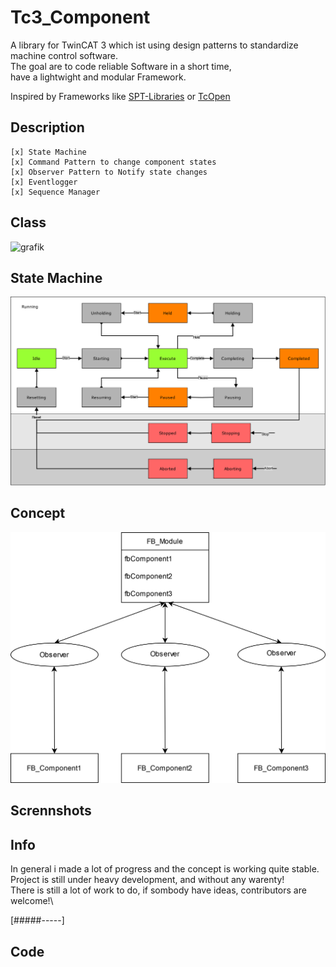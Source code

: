 # Tc3_Component
A library for TwinCAT 3 which ist using design patterns to standardize machine control software.\
The goal are to code reliable Software in a short time,\
have a lightwight and modular Framework.

Inspired by Frameworks like [SPT-Libraries](https://github.com/Beckhoff-USA-Community/SPT-Libraries) or [TcOpen](https://docs.tcopengroup.org/)

## Description
    [x] State Machine
    [x] Command Pattern to change component states
    [x] Observer Pattern to Notify state changes
    [x] Eventlogger
    [x] Sequence Manager

## Class
![grafik](https://github.com/PeterZerlauth/Tc3_Component/assets/48495545/b70fa6e0-34f0-4d77-880c-6417ceb6093c)


## State Machine
![State Machine](docs/StateModel.svg)


## Concept
![Concept](docs/Concept.drawio.svg)

## Scrennshots

## Info
In general i made a lot of progress and the concept is working quite stable.\
Project is still under heavy development, and without any warenty!\
There is still a lot of work to do, if sombody have ideas, contributors are welcome!\

[#####-----]

## Code 
